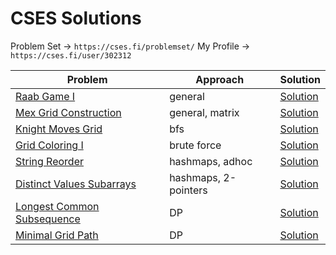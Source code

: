 # CSES Solutions

Problem Set -> `https://cses.fi/problemset/`
My Profile -> `https://cses.fi/user/302312`

| Problem | Approach | Solution |
|---------|----------|----------|
| [Raab Game I](https://cses.fi/problemset/task/3399) | general | [Solution](https://github.com/seuristic/cses-solutions/blob/main/raab_game_i.cpp) |
| [Mex Grid Construction](https://cses.fi/problemset/task/3419) | general, matrix | [Solution](https://github.com/seuristic/cses-solutions/blob/main/mex_grid_construction.cpp) |
| [Knight Moves Grid](https://cses.fi/problemset/task/3217) | bfs | [Solution](https://github.com/seuristic/cses-solutions/blob/main/knight_moves_grid.cpp) |
| [Grid Coloring I](https://cses.fi/problemset/task/3311) | brute force | [Solution](https://github.com/seuristic/cses-solutions/blob/main/grid_coloring_i.cpp) |
| [String Reorder](https://cses.fi/problemset/task/1743) | hashmaps, adhoc | [Solution](https://github.com/seuristic/cses-solutions/blob/main/string_reorder.cpp) |
| [Distinct Values Subarrays](https://cses.fi/problemset/task/3420) | hashmaps, 2-pointers | [Solution](https://github.com/seuristic/cses-solutions/blob/main/distinct_values_subarrays.cpp) |
| [Longest Common Subsequence](https://cses.fi/problemset/task/3403) | DP | [Solution](https://github.com/seuristic/cses-solutions/blob/main/longest_common_subsequence.cpp) |
| [Minimal Grid Path](https://cses.fi/problemset/task/3359) | DP | [Solution](https://github.com/seuristic/cses-solutions/blob/main/minimal_grid_path.cpp) |
